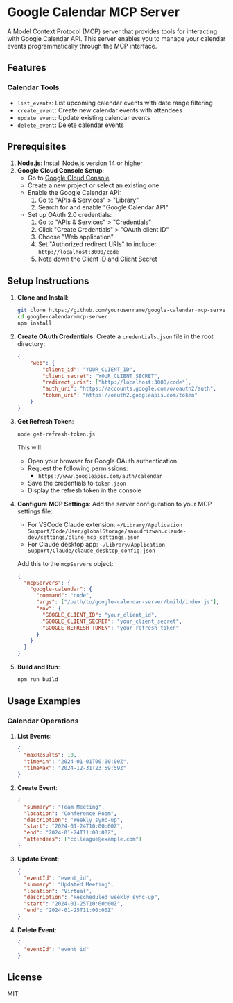 # Google Calendar MCP Server

A Model Context Protocol (MCP) server that provides tools for interacting with Google Calendar API. This server enables you to manage your calendar events programmatically through the MCP interface.

## Features

### Calendar Tools
- `list_events`: List upcoming calendar events with date range filtering
- `create_event`: Create new calendar events with attendees
- `update_event`: Update existing calendar events
- `delete_event`: Delete calendar events

## Prerequisites

1. **Node.js**: Install Node.js version 14 or higher
2. **Google Cloud Console Setup**:
   - Go to [Google Cloud Console](https://console.cloud.google.com/)
   - Create a new project or select an existing one
   - Enable the Google Calendar API:
     1. Go to "APIs & Services" > "Library"
     2. Search for and enable "Google Calendar API"
   - Set up OAuth 2.0 credentials:
     1. Go to "APIs & Services" > "Credentials"
     2. Click "Create Credentials" > "OAuth client ID"
     3. Choose "Web application"
     4. Set "Authorized redirect URIs" to include: `http://localhost:3000/code`
     5. Note down the Client ID and Client Secret

## Setup Instructions

1. **Clone and Install**:
   ```bash
   git clone https://github.com/yourusername/google-calendar-mcp-server.git
   cd google-calendar-mcp-server
   npm install
   ```

2. **Create OAuth Credentials**:
   Create a `credentials.json` file in the root directory:
   ```json
   {
       "web": {
           "client_id": "YOUR_CLIENT_ID",
           "client_secret": "YOUR_CLIENT_SECRET",
           "redirect_uris": ["http://localhost:3000/code"],
           "auth_uri": "https://accounts.google.com/o/oauth2/auth",
           "token_uri": "https://oauth2.googleapis.com/token"
       }
   }
   ```

3. **Get Refresh Token**:
   ```bash
   node get-refresh-token.js
   ```
   This will:
   - Open your browser for Google OAuth authentication
   - Request the following permissions:
     - `https://www.googleapis.com/auth/calendar`
   - Save the credentials to `token.json`
   - Display the refresh token in the console

4. **Configure MCP Settings**:
   Add the server configuration to your MCP settings file:
   - For VSCode Claude extension: `~/Library/Application Support/Code/User/globalStorage/saoudrizwan.claude-dev/settings/cline_mcp_settings.json`
   - For Claude desktop app: `~/Library/Application Support/Claude/claude_desktop_config.json`

   Add this to the `mcpServers` object:
   ```json
   {
     "mcpServers": {
       "google-calendar": {
         "command": "node",
         "args": ["/path/to/google-calendar-server/build/index.js"],
         "env": {
           "GOOGLE_CLIENT_ID": "your_client_id",
           "GOOGLE_CLIENT_SECRET": "your_client_secret",
           "GOOGLE_REFRESH_TOKEN": "your_refresh_token"
         }
       }
     }
   }
   ```

5. **Build and Run**:
   ```bash
   npm run build
   ```

## Usage Examples

### Calendar Operations

1. **List Events**:
   ```json
   {
     "maxResults": 10,
     "timeMin": "2024-01-01T00:00:00Z",
     "timeMax": "2024-12-31T23:59:59Z"
   }
   ```

2. **Create Event**:
   ```json
   {
     "summary": "Team Meeting",
     "location": "Conference Room",
     "description": "Weekly sync-up",
     "start": "2024-01-24T10:00:00Z",
     "end": "2024-01-24T11:00:00Z",
     "attendees": ["colleague@example.com"]
   }
   ```

3. **Update Event**:
   ```json
   {
     "eventId": "event_id",
     "summary": "Updated Meeting",
     "location": "Virtual",
     "description": "Rescheduled weekly sync-up",
     "start": "2024-01-25T10:00:00Z",
     "end": "2024-01-25T11:00:00Z"
   }
   ```

4. **Delete Event**:
   ```json
   {
     "eventId": "event_id"
   }
   ```

## License

MIT 